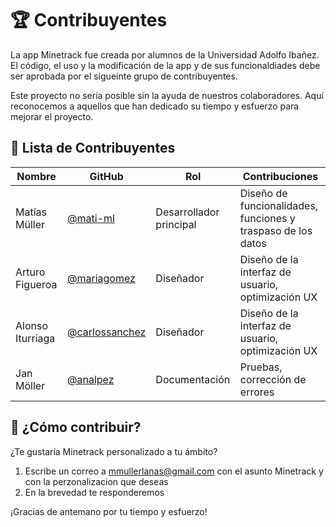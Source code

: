 # 🏆 Contribuyentes

La app Minetrack fue creada por alumnos de la Universidad Adolfo Ibañez. El código, el uso y la modificación de la app y de sus funcionaldiades debe ser aprobada por el sigueinte grupo de contribuyentes.

Este proyecto no sería posible sin la ayuda de nuestros colaboradores. Aquí reconocemos a aquellos que han dedicado su tiempo y esfuerzo para mejorar el proyecto.

## 👥 Lista de Contribuyentes

| Nombre | GitHub | Rol | Contribuciones |
|--------|--------|-----|----------------|
| Matías Müller | [@mati-ml](https://github.com/juanperez) | Desarrollador principal | Diseño de funcionalidades, funciones y traspaso de los datos|
| Arturo Figueroa| [@mariagomez](https://github.com/mariagomez) | Diseñador | Diseño de la interfaz de usuario, optimización UX |
| Alonso Iturriaga | [@carlossanchez](https://github.com/carlossanchez) | Diseñador | Diseño de la interfaz de usuario, optimización UX |
| Jan Möller | [@analpez](https://github.com/analpez) | Documentación | Pruebas, corrección de errores |


## 🚀 ¿Cómo contribuir?

¿Te gustaría Minetrack personalizado a tu ámbito? 

1. Escribe un correo a mmullerlanas@gmail.com con el asunto Minetrack y con la perzonalizacion que deseas
2. En la brevedad te responderemos

¡Gracias de antemano por tu tiempo y esfuerzo!
